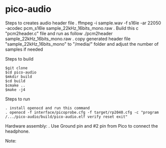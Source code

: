 # pico-audio

Steps to creates audio header file
. ffmpeg -i sample.wav -f s16le -ar 22050 -acodec pcm_s16le sample_22kHz_16bits_mono.raw
. Build this c "pcm2header.c" file and run as follow
  ./pcm2header sample_22kHz_16bits_mono.raw
. copy generated header file "sample_22kHz_16bits_mono" to "/media/" folder and adjust the number of samples if needed

Steps to build
```
$git clone
$cd pico-audio
$mkdir build
$cd build
$cmake ..
$make -j4
```
Steps to run
```
. install openocd and run this command
. openocd -f interface/picoprobe.cfg -f target/rp2040.cfg -c "program /.../pico-audio/build/pico-audio.elf verify reset exit"
```

Hardware assembly:
. Use Ground pin and #2 pin from Pico to connect the headphone.



Note:
```
 
```